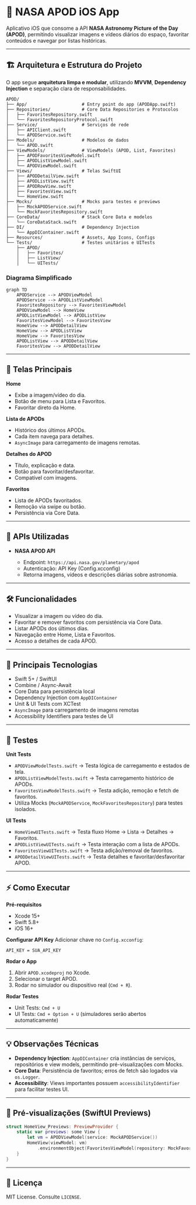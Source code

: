# 🚀 NASA APOD iOS App

Aplicativo iOS que consome a API **NASA Astronomy Picture of the Day (APOD)**, permitindo visualizar imagens e vídeos diários do espaço, favoritar conteúdos e navegar por listas históricas.

---

## 🏗 Arquitetura e Estrutura do Projeto

O app segue **arquitetura limpa e modular**, utilizando **MVVM**, **Dependency Injection** e separação clara de responsabilidades.

```text
APOD/
├── App/                     # Entry point do app (APODApp.swift)
├── Repositories/            # Core Data Repositories e Protocolos
│   ├── FavoritesRepository.swift
│   └── FavoritesRepositoryProtocol.swift
├── Service/                 # Serviços de rede
│   ├── APIClient.swift
│   └── APODService.swift
├── Models/                  # Modelos de dados
│   └── APOD.swift
├── ViewModels/              # ViewModels (APOD, List, Favorites)
│   ├── APODFavoritesViewModel.swift
│   ├── APODListViewModel.swift
│   └── APODViewModel.swift
├── Views/                   # Telas SwiftUI
│   ├── APODDetailView.swift
│   ├── APODListView.swift
│   ├── APODRowView.swift
│   ├── FavoritesView.swift
│   └── HomeView.swift
├── Mocks/                   # Mocks para testes e previews
│   ├── MockAPODService.swift
│   └── MockFavoritesRepository.swift
├── CoreData/                # Stack Core Data e modelos
│   └── CoreDataStack.swift
├── DI/                      # Dependency Injection
│   └── AppDIContainer.swift
├── Resources/               # Assets, App Icons, Configs
└── Tests/                   # Testes unitários e UITests
    ├── APOD/
    │   ├── Favorites/
    │   ├── ListView/
    │   └── UITests/
```

### Diagrama Simplificado

```mermaid
graph TD
    APODService --> APODViewModel
    APODService --> APODListViewModel
    FavoritesRepository --> FavoritesViewModel
    APODViewModel --> HomeView
    APODListViewModel --> APODListView
    FavoritesViewModel --> FavoritesView
    HomeView --> APODDetailView
    HomeView --> APODListView
    HomeView --> FavoritesView
    APODListView --> APODDetailView
    FavoritesView --> APODDetailView
```

---

## 📱 Telas Principais

**Home**

* Exibe a imagem/vídeo do dia.
* Botão de menu para Lista e Favoritos.
* Favoritar direto da Home.

**Lista de APODs**

* Histórico dos últimos APODs.
* Cada item navega para detalhes.
* `AsyncImage` para carregamento de imagens remotas.

**Detalhes do APOD**

* Título, explicação e data.
* Botão para favoritar/desfavoritar.
* Compatível com imagens.

**Favoritos**

* Lista de APODs favoritados.
* Remoção via swipe ou botão.
* Persistência via Core Data.

---

## 🔧 APIs Utilizadas

* **NASA APOD API**

  * Endpoint: `https://api.nasa.gov/planetary/apod`
  * Autenticação: API Key (Config.xcconfig)
  * Retorna imagens, vídeos e descrições diárias sobre astronomia.

---

## 🛠 Funcionalidades

* Visualizar a imagem ou vídeo do dia.
* Favoritar e remover favoritos com persistência via Core Data.
* Listar APODs dos últimos dias.
* Navegação entre Home, Lista e Favoritos.
* Acesso a detalhes de cada APOD.

---

## 🧩 Principais Tecnologias

* Swift 5+ / SwiftUI
* Combine / Async-Await
* Core Data para persistência local
* Dependency Injection com `AppDIContainer`
* Unit & UI Tests com XCTest
* `AsyncImage` para carregamento de imagens remotas
* Accessibility Identifiers para testes de UI

---

## 🧪 Testes

**Unit Tests**

* `APODViewModelTests.swift` → Testa lógica de carregamento e estados de tela.
* `APODListViewModelTests.swift` → Testa carregamento histórico de APODs.
* `FavoritesViewModelTests.swift` → Testa adição, remoção e fetch de favoritos.
* Utiliza Mocks (`MockAPODService`, `MockFavoritesRepository`) para testes isolados.

**UI Tests**

* `HomeViewUITests.swift` → Testa fluxo Home → Lista → Detalhes → Favoritos.
* `APODListViewUITests.swift` → Testa interação com a lista de APODs.
* `FavoritesViewUITests.swift` → Testa adição/removal de favoritos.
* `APODDetailViewUITests.swift` → Testa detalhes e favoritar/desfavoritar APOD.

---

## ⚡ Como Executar

**Pré-requisitos**

* Xcode 15+
* Swift 5.8+
* iOS 16+

**Configurar API Key**
Adicionar chave no `Config.xcconfig`:

```text
API_KEY = SUA_API_KEY
```

**Rodar o App**

1. Abrir `APOD.xcodeproj` no Xcode.
2. Selecionar o target APOD.
3. Rodar no simulador ou dispositivo real (`Cmd + R`).

**Rodar Testes**

* Unit Tests: `Cmd + U`
* UI Tests: `Cmd + Option + U` (simuladores serão abertos automaticamente)

---

## 💡 Observações Técnicas

* **Dependency Injection**: `AppDIContainer` cria instâncias de serviços, repositórios e view models, permitindo pré-visualizações com Mocks.
* **Core Data**: Persistência de favoritos; erros de fetch são logados via `os.Logger`.
* **Accessibility**: Views importantes possuem `accessibilityIdentifier` para facilitar testes UI.

---

## 📌 Pré-visualizações (SwiftUI Previews)

```swift
struct HomeView_Previews: PreviewProvider {
    static var previews: some View {
        let vm = APODViewModel(service: MockAPODService())
        HomeView(viewModel: vm)
            .environmentObject(FavoritesViewModel(repository: MockFavoritesRepository()))
    }
}
```

---

## 📄 Licença

MIT License. Consulte `LICENSE`.
